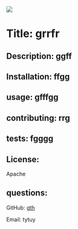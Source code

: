 
     
<img src="https://img.shields.io/badge/license-Apache-green"> 


# Title: grrfr
              
            
## Description: ggff
            
              
## Installation: ffgg 
              
              
## usage: gfffgg
             
              
## contributing: rrg
              
            
## tests: fgggg
              
              
## License: 
Apache
              
              
## questions: 

 GitHub: [gth](https://github.com/gth)         
              
 Email: tytuy
              
  
      
          